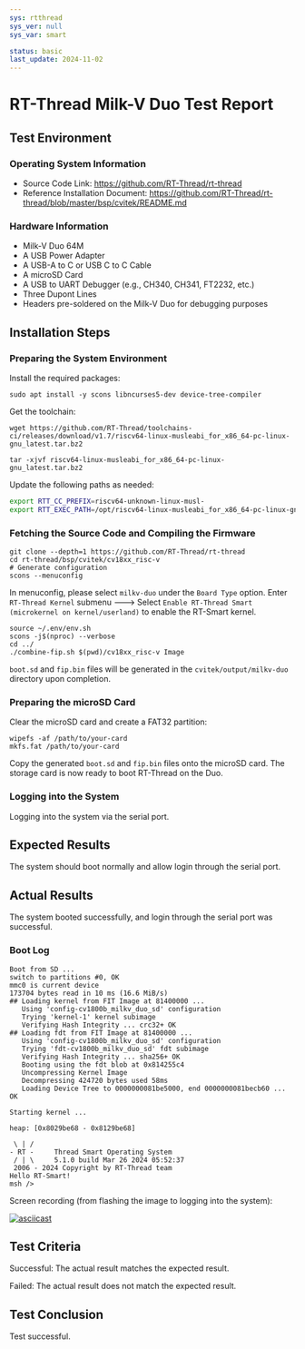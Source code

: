 ```yaml
---
sys: rtthread
sys_ver: null
sys_var: smart

status: basic
last_update: 2024-11-02
---
```


# RT-Thread Milk-V Duo Test Report

## Test Environment

### Operating System Information

- Source Code Link: https://github.com/RT-Thread/rt-thread
- Reference Installation Document: https://github.com/RT-Thread/rt-thread/blob/master/bsp/cvitek/README.md

### Hardware Information

- Milk-V Duo 64M
- A USB Power Adapter
- A USB-A to C or USB C to C Cable
- A microSD Card
- A USB to UART Debugger (e.g., CH340, CH341, FT2232, etc.)
- Three Dupont Lines
- Headers pre-soldered on the Milk-V Duo for debugging purposes

## Installation Steps

### Preparing the System Environment

Install the required packages:

```shell
sudo apt install -y scons libncurses5-dev device-tree-compiler
```

Get the toolchain:

```shell
wget https://github.com/RT-Thread/toolchains-ci/releases/download/v1.7/riscv64-linux-musleabi_for_x86_64-pc-linux-gnu_latest.tar.bz2

tar -xjvf riscv64-linux-musleabi_for_x86_64-pc-linux-gnu_latest.tar.bz2
```

Update the following paths as needed:
```bash
export RTT_CC_PREFIX=riscv64-unknown-linux-musl-
export RTT_EXEC_PATH=/opt/riscv64-linux-musleabi_for_x86_64-pc-linux-gnu/bin
```

### Fetching the Source Code and Compiling the Firmware

```shell
git clone --depth=1 https://github.com/RT-Thread/rt-thread
cd rt-thread/bsp/cvitek/cv18xx_risc-v
# Generate configuration
scons --menuconfig
```

In menuconfig, please select `milkv-duo` under the `Board Type` option. Enter `RT-Thread Kernel` submenu ---> Select `Enable RT-Thread Smart (microkernel on kernel/userland)` to enable the RT-Smart kernel.

```shell
source ~/.env/env.sh
scons -j$(nproc) --verbose
cd ../
./combine-fip.sh $(pwd)/cv18xx_risc-v Image
```

`boot.sd` and `fip.bin` files will be generated in the `cvitek/output/milkv-duo` directory upon completion.

### Preparing the microSD Card

Clear the microSD card and create a FAT32 partition:
```shell
wipefs -af /path/to/your-card
mkfs.fat /path/to/your-card
```

Copy the generated `boot.sd` and `fip.bin` files onto the microSD card. The storage card is now ready to boot RT-Thread on the Duo.

### Logging into the System

Logging into the system via the serial port.

## Expected Results

The system should boot normally and allow login through the serial port.

## Actual Results

The system booted successfully, and login through the serial port was successful.

### Boot Log

```log
Boot from SD ...                                                                                                                    
switch to partitions #0, OK                                                                                                         
mmc0 is current device                                                                                                              
173704 bytes read in 10 ms (16.6 MiB/s)                                                                                             
## Loading kernel from FIT Image at 81400000 ...                                                                                    
   Using 'config-cv1800b_milkv_duo_sd' configuration                                                                                
   Trying 'kernel-1' kernel subimage                                                                                                
   Verifying Hash Integrity ... crc32+ OK                                                                                           
## Loading fdt from FIT Image at 81400000 ...                                                                                       
   Using 'config-cv1800b_milkv_duo_sd' configuration                                                                                
   Trying 'fdt-cv1800b_milkv_duo_sd' fdt subimage                                                                                   
   Verifying Hash Integrity ... sha256+ OK                                                                                          
   Booting using the fdt blob at 0x814255c4                                                                                         
   Uncompressing Kernel Image                                                                                                       
   Decompressing 424720 bytes used 58ms                                                                                             
   Loading Device Tree to 0000000081be5000, end 0000000081becb60 ... OK                                                             
                                                                                                                                    
Starting kernel ...                                                                                                                 
                                                                                                                                    
heap: [0x8029be68 - 0x8129be68]                                                                                                     
                                                                                                                                    
 \ | /                                                                                                                              
- RT -     Thread Smart Operating System                                                                                            
 / | \     5.1.0 build Mar 26 2024 05:52:37                                                                                         
 2006 - 2024 Copyright by RT-Thread team                                                                                            
Hello RT-Smart!                                                                                                                     
msh />  
```

Screen recording (from flashing the image to logging into the system):

[![asciicast](https://asciinema.org/a/gbDJeUr3mdHNxd3mXev7UpBGl.svg)](https://asciinema.org/a/gbDJeUr3mdHNxd3mXev7UpBGl)

## Test Criteria

Successful: The actual result matches the expected result.

Failed: The actual result does not match the expected result.

## Test Conclusion

Test successful.
